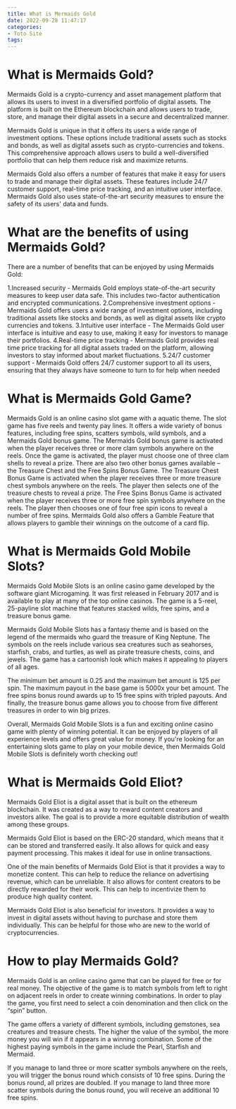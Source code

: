 ```yaml
---
title: What is Mermaids Gold 
date: 2022-09-28 11:47:17
categories:
- Toto Site
tags:
---
```



#  What is Mermaids Gold? 

Mermaids Gold is a crypto-currency and asset management platform that allows its users to invest in a diversified portfolio of digital assets. The platform is built on the Ethereum blockchain and allows users to trade, store, and manage their digital assets in a secure and decentralized manner.

Mermaids Gold is unique in that it offers its users a wide range of investment options. These options include traditional assets such as stocks and bonds, as well as digital assets such as crypto-currencies and tokens. This comprehensive approach allows users to build a well-diversified portfolio that can help them reduce risk and maximize returns.

Mermaids Gold also offers a number of features that make it easy for users to trade and manage their digital assets. These features include 24/7 customer support, real-time price tracking, and an intuitive user interface. Mermaids Gold also uses state-of-the-art security measures to ensure the safety of its users' data and funds.

# What are the benefits of using Mermaids Gold? 

There are a number of benefits that can be enjoyed by using Mermaids Gold: 

1.Increased security - Mermaids Gold employs state-of-the-art security measures to keep user data safe. This includes two-factor authentication and encrypted communications. 
2.Comprehensive investment options - Mermaids Gold offers users a wide range of investment options, including traditional assets like stocks and bonds, as well as digital assets like crypto currencies and tokens. 
3.Intuitive user interface - The Mermaids Gold user interface is intuitive and easy to use, making it easy for investors to manage their portfolios. 
4.Real-time price tracking - Mermaids Gold provides real time price tracking for all digital assets traded on the platform, allowing investors to stay informed about market fluctuations. 
5.24/7 customer support - Mermaids Gold offers 24/7 customer support to all its users, ensuring that they always have someone to turn to for help when needed

#  What is Mermaids Gold Game? 
Mermaids Gold is an online casino slot game with a aquatic theme. The slot game has five reels and twenty pay lines. It offers a wide variety of bonus features, including free spins, scatters symbols, wild symbols, and a Mermaids Gold bonus game.
The Mermaids Gold bonus game is activated when the player receives three or more clam symbols anywhere on the reels. Once the game is activated, the player must choose one of three clam shells to reveal a prize. There are also two other bonus games available – the Treasure Chest and the Free Spins Bonus Game. 
The Treasure Chest Bonus Game is activated when the player receives three or more treasure chest symbols anywhere on the reels. The player then selects one of the treasure chests to reveal a prize. The Free Spins Bonus Game is activated when the player receives three or more free spin symbols anywhere on the reels. The player then chooses one of four free spin icons to reveal a number of free spins. 
Mermaids Gold also offers a Gamble Feature that allows players to gamble their winnings on the outcome of a card flip.

#  What is Mermaids Gold Mobile Slots? 

Mermaids Gold Mobile Slots is an online casino game developed by the software giant Microgaming. It was first released in February 2017 and is available to play at many of the top online casinos. The game is a 5-reel, 25-payline slot machine that features stacked wilds, free spins, and a treasure bonus game. 

Mermaids Gold Mobile Slots has a fantasy theme and is based on the legend of the mermaids who guard the treasure of King Neptune. The symbols on the reels include various sea creatures such as seahorses, starfish, crabs, and turtles, as well as pirate treasure chests, coins, and jewels. The game has a cartoonish look which makes it appealing to players of all ages. 

The minimum bet amount is 0.25 and the maximum bet amount is 125 per spin. The maximum payout in the base game is 5000x your bet amount. The free spins bonus round awards up to 15 free spins with tripled payouts. And finally, the treasure bonus game allows you to choose from five different treasures in order to win big prizes. 

Overall, Mermaids Gold Mobile Slots is a fun and exciting online casino game with plenty of winning potential. It can be enjoyed by players of all experience levels and offers great value for money. If you're looking for an entertaining slots game to play on your mobile device, then Mermaids Gold Mobile Slots is definitely worth checking out!

#  What is Mermaids Gold Eliot? 

Mermaids Gold Eliot is a digital asset that is built on the ethereum blockchain. It was created as a way to reward content creators and investors alike. The goal is to provide a more equitable distribution of wealth among these groups.

Mermaids Gold Eliot is based on the ERC-20 standard, which means that it can be stored and transferred easily. It also allows for quick and easy payment processing. This makes it ideal for use in online transactions.

One of the main benefits of Mermaids Gold Eliot is that it provides a way to monetize content. This can help to reduce the reliance on advertising revenue, which can be unreliable. It also allows for content creators to be directly rewarded for their work. This can help to incentivize them to produce high quality content.

Mermaids Gold Eliot is also beneficial for investors. It provides a way to invest in digital assets without having to purchase and store them individually. This can be helpful for those who are new to the world of cryptocurrencies.

#  How to play Mermaids Gold?

Mermaids Gold is an online casino game that can be played for free or for real money. The objective of the game is to match symbols from left to right on adjacent reels in order to create winning combinations. In order to play the game, you first need to select a coin denomination and then click on the “spin” button.

The game offers a variety of different symbols, including gemstones, sea creatures and treasure chests. The higher the value of the symbol, the more money you will win if it appears in a winning combination. Some of the highest paying symbols in the game include the Pearl, Starfish and Mermaid.

If you manage to land three or more scatter symbols anywhere on the reels, you will trigger the bonus round which consists of 10 free spins. During the bonus round, all prizes are doubled. If you manage to land three more scatter symbols during the bonus round, you will receive an additional 10 free spins.